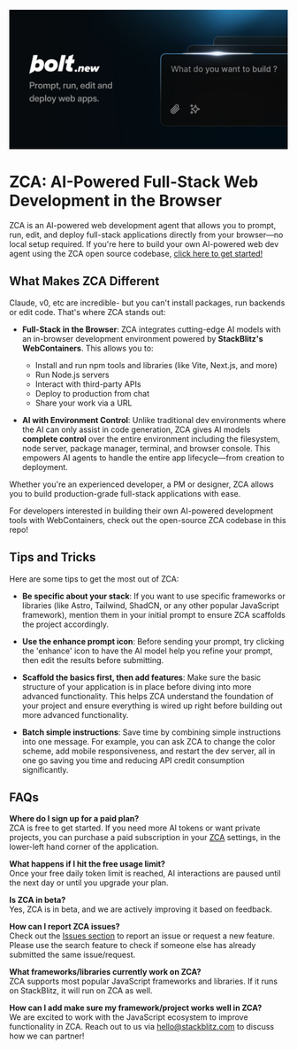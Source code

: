 [![ZCA: AI-Powered Full-Stack Web Development in the Browser](./public/social_preview_index.jpg)](https://zca.new)

# ZCA: AI-Powered Full-Stack Web Development in the Browser

ZCA is an AI-powered web development agent that allows you to prompt, run, edit, and deploy full-stack applications directly from your browser—no local setup required. If you're here to build your own AI-powered web dev agent using the ZCA open source codebase, [click here to get started!](./CONTRIBUTING.md)

## What Makes ZCA Different

Claude, v0, etc are incredible- but you can't install packages, run backends or edit code. That's where ZCA stands out:

- **Full-Stack in the Browser**: ZCA integrates cutting-edge AI models with an in-browser development environment powered by **StackBlitz's WebContainers**. This allows you to:
  - Install and run npm tools and libraries (like Vite, Next.js, and more)
  - Run Node.js servers
  - Interact with third-party APIs
  - Deploy to production from chat
  - Share your work via a URL

- **AI with Environment Control**: Unlike traditional dev environments where the AI can only assist in code generation, ZCA gives AI models **complete control** over the entire  environment including the filesystem, node server, package manager, terminal, and browser console. This empowers AI agents to handle the entire app lifecycle—from creation to deployment.

Whether you're an experienced developer, a PM or designer, ZCA allows you to build production-grade full-stack applications with ease.

For developers interested in building their own AI-powered development tools with WebContainers, check out the open-source ZCA codebase in this repo!

## Tips and Tricks

Here are some tips to get the most out of ZCA:

- **Be specific about your stack**: If you want to use specific frameworks or libraries (like Astro, Tailwind, ShadCN, or any other popular JavaScript framework), mention them in your initial prompt to ensure ZCA scaffolds the project accordingly.

- **Use the enhance prompt icon**: Before sending your prompt, try clicking the 'enhance' icon to have the AI model help you refine your prompt, then edit the results before submitting.

- **Scaffold the basics first, then add features**: Make sure the basic structure of your application is in place before diving into more advanced functionality. This helps ZCA understand the foundation of your project and ensure everything is wired up right before building out more advanced functionality.

- **Batch simple instructions**: Save time by combining simple instructions into one message. For example, you can ask ZCA to change the color scheme, add mobile responsiveness, and restart the dev server, all in one go saving you time and reducing API credit consumption significantly.

## FAQs

**Where do I sign up for a paid plan?**  
ZCA is free to get started. If you need more AI tokens or want private projects, you can purchase a paid subscription in your [ZCA](https://zca.new) settings, in the lower-left hand corner of the application. 

**What happens if I hit the free usage limit?**  
Once your free daily token limit is reached, AI interactions are paused until the next day or until you upgrade your plan.

**Is ZCA in beta?**  
Yes, ZCA is in beta, and we are actively improving it based on feedback.

**How can I report ZCA issues?**  
Check out the [Issues section](https://github.com/stackblitz/zca.new/issues) to report an issue or request a new feature. Please use the search feature to check if someone else has already submitted the same issue/request.

**What frameworks/libraries currently work on ZCA?**  
ZCA supports most popular JavaScript frameworks and libraries. If it runs on StackBlitz, it will run on ZCA as well.

**How can I add make sure my framework/project works well in ZCA?**  
We are excited to work with the JavaScript ecosystem to improve functionality in ZCA. Reach out to us via [hello@stackblitz.com](mailto:hello@stackblitz.com) to discuss how we can partner!
